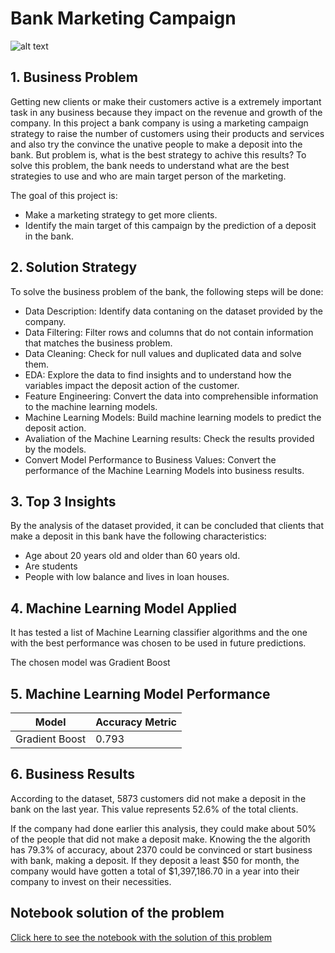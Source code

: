 # Bank Marketing Campaign

![alt text](https://images.unsplash.com/photo-1488998527040-85054a85150e?ixid=MnwxMjA3fDB8MHxwaG90by1wYWdlfHx8fGVufDB8fHx8&ixlib=rb-1.2.1&auto=format&fit=crop&w=750&q=80)

## 1. Business Problem
Getting new clients or make their customers active is a extremely important task in any business because they impact on the revenue and growth of the company. In this project a bank company is using a marketing campaign strategy to raise the number of customers using their products and services and also try the convince the unative people to make a deposit into the bank. But problem is, what is the best strategy to achive this results? To solve this problem, the bank needs to understand what are the best strategies to use and who are main target person of the marketing. 

The goal of this project is:
- Make a marketing strategy to get more clients.
- Identify the main target of this campaign by the prediction of a deposit in the bank.

## 2. Solution Strategy
To solve the business problem of the bank, the following steps will be done:
- Data Description: Identify data contaning on the dataset provided by the company.
- Data Filtering: Filter rows and columns that do not contain information that matches the business problem.
- Data Cleaning: Check for null values and duplicated data and solve them.
- EDA: Explore the data to find insights and to understand how the variables impact the deposit action of the customer.
- Feature Engineering: Convert the data into comprehensible information to the machine learning models.
- Machine Learning Models: Build machine learning models to predict the deposit action.
- Avaliation of the Machine Learning results: Check the results provided by the models.
- Convert Model Performance to Business Values: Convert the performance of the Machine Learning Models into business results.

## 3. Top 3 Insights
By the analysis of the dataset provided, it can be concluded that clients that make a deposit in this bank have the following characteristics:
- Age about 20 years old and older than 60 years old.
- Are students
- People with low balance and lives in loan houses.

## 4. Machine Learning Model Applied
It has tested a list of Machine Learning classifier algorithms and the one with the best performance was chosen to be used in future predictions.

The chosen model was Gradient Boost

## 5. Machine Learning Model Performance
| Model | Accuracy Metric |
| ------- | ------- |
| Gradient Boost | 0.793 |

## 6. Business Results
According to the dataset, 5873 customers did not make a deposit in the bank on the last year. This value represents 52.6% of the total clients.

If the company had done earlier this analysis, they could make about 50% of the people that did not make a deposit make. Knowing the the algorith has 79.3% of accuracy, about 2370 could be convinced or start business with bank, making a deposit. If they deposit a least $50 for month, the company would have gotten a total of $1,397,186.70 in a year into their company to invest on their necessities.

## Notebook solution of the problem
[Click here to see the notebook with the solution of this problem](https://github.com/Guilherme-Yuji/Data-Science-Portfolio/blob/main/bankMarketingCampaign/Bank%20Marketing%20Campaign.ipynb)
